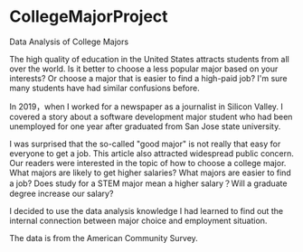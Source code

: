# CollegeMajorProject
Data Analysis of College Majors
 
The high quality of education in the United States attracts students from all over the world. Is it better to choose a less popular major based on your interests? Or choose a major that is easier to find a high-paid job? I'm sure many students have had similar confusions before.

In 2019，when I worked for a newspaper as a journalist in Silicon Valley. I covered a story about a software development major student who had been unemployed for one year after graduated from San Jose state university.

I was surprised that the so-called "good major" is not really that easy for everyone to get a job. This article also attracted widespread public concern. Our readers were interested in the topic of how to choose a college major. What majors are likely to get higher salaries? What majors are easier to find a job? Does study for a STEM major mean a higher salary？Will a graduate degree increase our salary?

I decided to use the data analysis knowledge I had learned to find out the internal connection between major choice and employment situation.

The data is from the American Community Survey.
